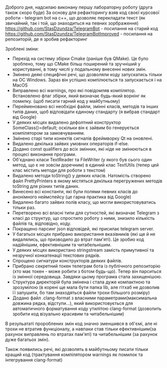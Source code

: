 Доброго дня, надсилаю виконану першу лабораторну роботу (друга також скоро буде)
За основу для рефакторингу взяв код своєї курсової роботи - telegram bot на c++, що дозволяє перекладати текст (як звичайний, так і той, що знаходиться на певних зорбраження)
https://github.com/StasDzundza/TelegramBot - посилання на старий код
https://github.com/StasDzundza/TelegramBotImproved - посилання на репозиторій, де я зробив рефакторинг

Зроблені зміни:
- Перехід на систему збірки Cmake (раніше був QMake). Це було зроблено, тому що CMake більш поширений та зручніший у користуванні, в тому числі  у подальному внесенні нових змін.
- Змінено деякі специфічні речі, що дозволяли коду запускатись тільки на ОС Windows. Зараз він успішно компілюється та запускається і на MacOS
- Виправлено всі warnings, про які повідомляв компілятор. Встановлено флаг збірки, який визначає будь-який ворнінг як помилку. (щоб писати гарний код у майбутньому)
- Перейменовано всі необхідні файли, змінні класів, методів та інших типів даних, щоб відповідати єдиному стандарту (я вибрав стандарт від Google)
- У деяких місцях видалено дефолтний конструктор SomeClass()=default; оскільки він є зайвим бо генерується компілятором за замовчуванням.
- Змінено старі типи конектів сигналів фреймворку Qt на оновлені.
- Видалено декілька зайвих умовних операторів if-else.
- Додано const qualifiers до всіх змінних, які ніде не змінюються в процесі виконання програми.
- Об'єднано класи TextReader та FileWriter (у якого був сього один метод, що є не зовсім доречним) в єдиний клас TextUtils (тепер цей клас містить методи для роботи з текстом)
- Видалено методи toString() у деяких класів. Натомість створено файл PrettyPrinters в якому містяться декілька перегружених методів toString для різних типів даних.
- Винесено всі константи, які були полями певних класів до анонімного неймспейсу (це гарна практика від Google)
- Видалено багато зайвих полів класу, що могли використовуватись тільки раз.
- Перетворено всі власні типи для сутностей, які визначає Telegram з класі до структур, що спростило роботу з ними, знизило кількість файлів та, відповідно, коду.
- Покращено парсинг json відповідей, які присилає telegram server.
- У багатьох місцях прибрано використання вказівників (які ще й не видалялись, що призводило до втрат пам'яті). Це зробио код надійнішим, ефективнішим та читабельнішим.
- У деяких місцях використано stringstream замість примутивної та незручної конкатенації текстових рядків.
- Спрощено сигнатури конструкторів деяких файлів.
- Прибрано секретний токен телеграм бота із публічного репозиторію (хто має токен - може робити з ботом будь-що). Тепер він парситься із змінної середовища. Завдяки цьому програма стала захищенішою.
- Структура директорій була змінена і стала дуже компактною та зрозумілою (в корені ще мала бути папка lib, але гітхаб не дозволив її запушити, бо там знаходяться файли трохи більшого розміру)
- Додано файл .clang-format з власними параметрами(максимальна довжина рядка, відступи...), який використовується для автоматичного форматування коду утилітою clang-format (дозволить зробити код візуально красивим та читабельнішим)

В резульататі пророблених змін код значно зменшився в об'ємі, але ні трохи не втратив функціоналу, а навпаки став тільки ефективнішим(за рахунок виправлень по втратах пам'яті) та читабельнішим (за рахунок дуже багатьох змін).

Також появились речі, які дозволять в майбутньому писати тільки кращий код (трактування компілятором warnings як помилок та інтегрування clang-format)
